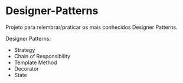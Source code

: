 # Designer-Patterns
Projeto para relembrar/praticar os mais conhecidos Designer Patterns.

Designer Patterns:
- Strategy
- Chain of Responsibility
- Template Method
- Decorator
- State
